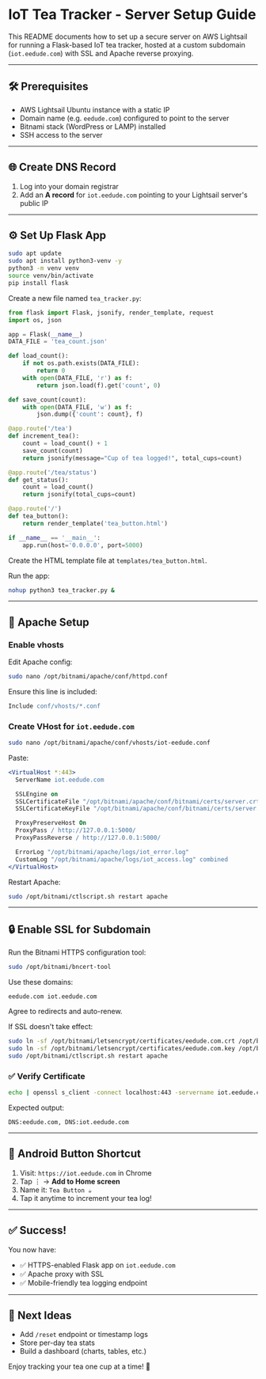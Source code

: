 # IoT Tea Tracker - Server Setup Guide

This README documents how to set up a secure server on AWS Lightsail for running a Flask-based IoT tea tracker, hosted at a custom subdomain (`iot.eedude.com`) with SSL and Apache reverse proxying.

---

## 🛠 Prerequisites
- AWS Lightsail Ubuntu instance with a static IP
- Domain name (e.g. `eedude.com`) configured to point to the server
- Bitnami stack (WordPress or LAMP) installed
- SSH access to the server

---

## 🌐 Create DNS Record
1. Log into your domain registrar
2. Add an **A record** for `iot.eedude.com` pointing to your Lightsail server's public IP

---

## ⚙️ Set Up Flask App
```bash
sudo apt update
sudo apt install python3-venv -y
python3 -m venv venv
source venv/bin/activate
pip install flask
```

Create a new file named `tea_tracker.py`:

```python
from flask import Flask, jsonify, render_template, request
import os, json

app = Flask(__name__)
DATA_FILE = 'tea_count.json'

def load_count():
    if not os.path.exists(DATA_FILE):
        return 0
    with open(DATA_FILE, 'r') as f:
        return json.load(f).get('count', 0)

def save_count(count):
    with open(DATA_FILE, 'w') as f:
        json.dump({'count': count}, f)

@app.route('/tea')
def increment_tea():
    count = load_count() + 1
    save_count(count)
    return jsonify(message="Cup of tea logged!", total_cups=count)

@app.route('/tea/status')
def get_status():
    count = load_count()
    return jsonify(total_cups=count)

@app.route('/')
def tea_button():
    return render_template('tea_button.html')

if __name__ == '__main__':
    app.run(host='0.0.0.0', port=5000)
```

Create the HTML template file at `templates/tea_button.html`.

Run the app:
```bash
nohup python3 tea_tracker.py &
```

---

## 🔁 Apache Setup

### Enable vhosts
Edit Apache config:
```bash
sudo nano /opt/bitnami/apache/conf/httpd.conf
```
Ensure this line is included:
```apache
Include conf/vhosts/*.conf
```

### Create VHost for `iot.eedude.com`
```bash
sudo nano /opt/bitnami/apache/conf/vhosts/iot-eedude.conf
```
Paste:
```apache
<VirtualHost *:443>
  ServerName iot.eedude.com

  SSLEngine on
  SSLCertificateFile "/opt/bitnami/apache/conf/bitnami/certs/server.crt"
  SSLCertificateKeyFile "/opt/bitnami/apache/conf/bitnami/certs/server.key"

  ProxyPreserveHost On
  ProxyPass / http://127.0.0.1:5000/
  ProxyPassReverse / http://127.0.0.1:5000/

  ErrorLog "/opt/bitnami/apache/logs/iot_error.log"
  CustomLog "/opt/bitnami/apache/logs/iot_access.log" combined
</VirtualHost>
```

Restart Apache:
```bash
sudo /opt/bitnami/ctlscript.sh restart apache
```

---

## 🔒 Enable SSL for Subdomain
Run the Bitnami HTTPS configuration tool:
```bash
sudo /opt/bitnami/bncert-tool
```
Use these domains:
```
eedude.com iot.eedude.com
```
Agree to redirects and auto-renew.

If SSL doesn't take effect:
```bash
sudo ln -sf /opt/bitnami/letsencrypt/certificates/eedude.com.crt /opt/bitnami/apache/conf/bitnami/certs/server.crt
sudo ln -sf /opt/bitnami/letsencrypt/certificates/eedude.com.key /opt/bitnami/apache/conf/bitnami/certs/server.key
sudo /opt/bitnami/ctlscript.sh restart apache
```

### ✅ Verify Certificate
```bash
echo | openssl s_client -connect localhost:443 -servername iot.eedude.com 2>/dev/null | openssl x509 -noout -text | grep DNS
```
Expected output:
```
DNS:eedude.com, DNS:iot.eedude.com
```

---

## 📱 Android Button Shortcut
1. Visit: `https://iot.eedude.com` in Chrome
2. Tap ⋮ → **Add to Home screen**
3. Name it: `Tea Button ☕`
4. Tap it anytime to increment your tea log!

---

## ✅ Success!
You now have:
- ✅ HTTPS-enabled Flask app on `iot.eedude.com`
- ✅ Apache proxy with SSL
- ✅ Mobile-friendly tea logging endpoint

---

## 🌟 Next Ideas
- Add `/reset` endpoint or timestamp logs
- Store per-day tea stats
- Build a dashboard (charts, tables, etc.)

Enjoy tracking your tea one cup at a time! 🍵
